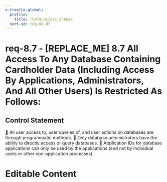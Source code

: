 ```yaml
---
x-trestle-global:
  profile:
    title: rhel9-pcidss_3-base
  sort-id: req-08.07
---
```


# req-8.7 - \[REPLACE_ME\] 8.7 All Access To Any Database Containing Cardholder Data (Including Access By Applications, Administrators, And All Other Users) Is Restricted As Follows:

## Control Statement

 All user access to, user queries of, and user actions on databases are through programmatic methods.
    Only database administrators have the ability to directly access or query databases.
    Application IDs for database applications can only be used by the applications (and not by individual users or other non-application processes).

# Editable Content

<!-- Make additions and edits below -->
<!-- The above represents the contents of the control as received by the profile, prior to additions. -->
<!-- If the profile makes additions to the control, they will appear below. -->
<!-- The above markdown may not be edited but you may edit the content below, and/or introduce new additions to be made by the profile. -->
<!-- If there is a yaml header at the top, parameter values may be edited. Use --set-parameters to incorporate the changes during assembly. -->
<!-- The content here will then replace what is in the profile for this control, after running profile-assemble. -->
<!-- The current profile has no added parts for this control, but you may add new ones here. -->
<!-- Each addition must have a heading either of the form ## Control my_addition_name -->
<!-- or ## Part a. (where the a. refers to one of the control statement labels.) -->
<!-- "## Control" parts are new parts added after the statement part. -->
<!-- "## Part" parts are new parts added into the top-level statement part with that label. -->
<!-- Subparts may be added with nested hash levels of the form ### My Subpart Name -->
<!-- underneath the parent ## Control or ## Part being added -->
<!-- See https://oscal-compass.github.io/compliance-trestle/tutorials/ssp_profile_catalog_authoring/ssp_profile_catalog_authoring for guidance. -->
